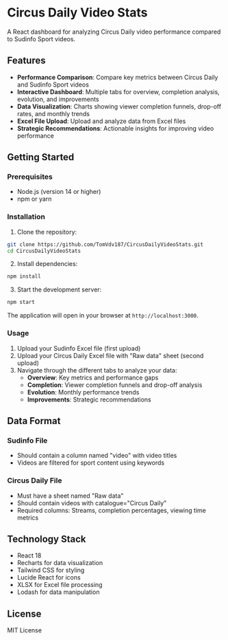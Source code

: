 # Circus Daily Video Stats

A React dashboard for analyzing Circus Daily video performance compared to Sudinfo Sport videos.

## Features

- **Performance Comparison**: Compare key metrics between Circus Daily and Sudinfo Sport videos
- **Interactive Dashboard**: Multiple tabs for overview, completion analysis, evolution, and improvements
- **Data Visualization**: Charts showing viewer completion funnels, drop-off rates, and monthly trends
- **Excel File Upload**: Upload and analyze data from Excel files
- **Strategic Recommendations**: Actionable insights for improving video performance

## Getting Started

### Prerequisites

- Node.js (version 14 or higher)
- npm or yarn

### Installation

1. Clone the repository:
```bash
git clone https://github.com/TomVdv187/CircusDailyVideoStats.git
cd CircusDailyVideoStats
```

2. Install dependencies:
```bash
npm install
```

3. Start the development server:
```bash
npm start
```

The application will open in your browser at `http://localhost:3000`.

### Usage

1. Upload your Sudinfo Excel file (first upload)
2. Upload your Circus Daily Excel file with "Raw data" sheet (second upload)
3. Navigate through the different tabs to analyze your data:
   - **Overview**: Key metrics and performance gaps
   - **Completion**: Viewer completion funnels and drop-off analysis
   - **Evolution**: Monthly performance trends
   - **Improvements**: Strategic recommendations

## Data Format

### Sudinfo File
- Should contain a column named "video" with video titles
- Videos are filtered for sport content using keywords

### Circus Daily File
- Must have a sheet named "Raw data"
- Should contain videos with catalogue="Circus Daily"
- Required columns: Streams, completion percentages, viewing time metrics

## Technology Stack

- React 18
- Recharts for data visualization
- Tailwind CSS for styling
- Lucide React for icons
- XLSX for Excel file processing
- Lodash for data manipulation

## License

MIT License
